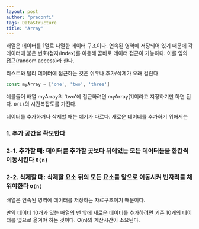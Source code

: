 ```yaml
---
layout: post
author: "praconfi"
tags: DataStructure
title: "Array"
---
```


배열은 데이터를 1열로 나열한 데이터 구조이다.
연속된 영역에 저장되어 있기 때문에 각 데이터에 붙은 번호(첨자/index)를 이용해 곧바로 데이터 접근이 가능하다. 이를 임의 접근(random access)라 한다.

리스트와 달리 데이터에 접근하는 것은 쉬우나 추가/삭제가 오래 걸린다
```js
const myArray = ['one', 'two', 'three']
```
예를들어 배열 myArray의 'two'에 접근하려면 myArray[1]이라고 지정하기만 하면 된다. `O(1)`의 시간복잡도를 가진다.

데이터를 추가하거나 삭제할 때는 얘기가 다르다. 새로운 데이터를 추가하기 위해서는

### 1. 추가 공간을 확보한다  
### 2-1. 추가할 때: 데이터를 추가할 곳보다 뒤에있는 모든 데이터들을 한칸씩 이동시킨다 `O(n)`
### 2-2. 삭제할 때: 삭제할 요소 뒤의 모든 요소를 앞으로 이동시켜 빈자리를 채워야한다 `O(n)`


배열은 연속된 영역에 데이터를 저장하는 자료구조이기 때문이다.  

만약 데이터 10개가 있는 배열의 맨 앞에 새로운 데이터를 추가하려면 기존 10개의 데이터를 옆으로 옮겨야 하는 것이다. O(n)의 계산시간이 소요된다.